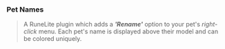 ### Pet Names
> A RuneLite plugin which adds a ***'Rename'*** option to your pet's *right-click* menu. Each pet's name is displayed above their model and can be colored uniquely.